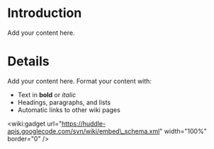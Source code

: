 # Introduction #

Add your content here.

# Details #

Add your content here.  Format your content with:
  * Text in **bold** or _italic_
  * Headings, paragraphs, and lists
  * Automatic links to other wiki pages

&lt;wiki:gadget url="https://huddle-apis.googlecode.com/svn/wiki/embed\_schema.xml" width="100%" border="0" /&gt;
